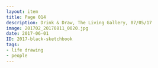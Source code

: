```yaml
---
layout: item
title: Page 014
description: Drink & Draw, The Living Gallery, 07/05/17
image: 201702_20170811_0020.jpg
date: 2017-06-01
ID: 2017-black-sketchbook
tags: 
- life drawing 
- people
---
```

